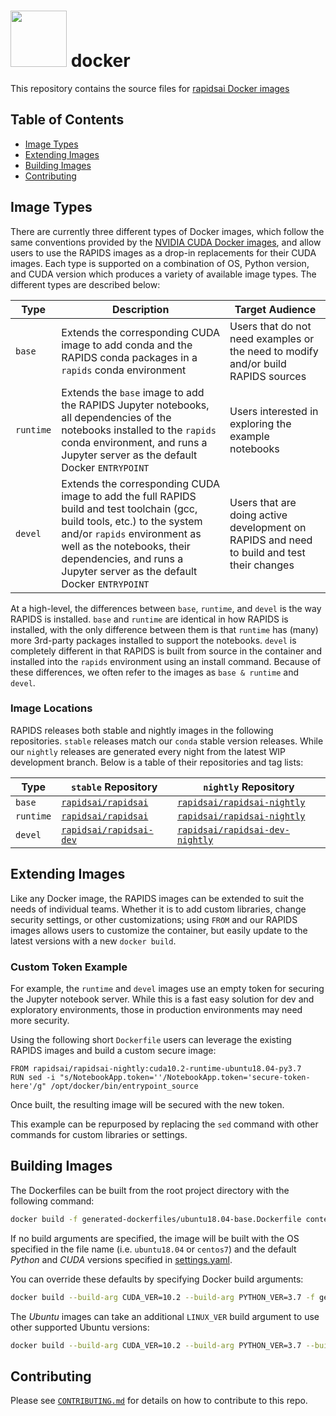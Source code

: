 # <div align="left"><img src="https://rapids.ai/assets/images/RAPIDS-logo-white.svg" width="90px"/>&nbsp;docker

This repository contains the source files for [rapidsai Docker images](https://hub.docker.com/u/rapidsai)

## Table of Contents

- [Image Types](#Image-Types)
- [Extending Images](#Extending-Images)
- [Building Images](#Building-Images)
- [Contributing](#Contributing)

## Image Types

There are currently three different types of Docker images, which follow the same conventions provided by the [NVIDIA CUDA Docker images](https://github.com/NVIDIA/nvidia-docker/wiki/CUDA), and allow users to use the RAPIDS images as a drop-in replacements for their CUDA images.  Each type is supported on a combination of OS, Python version, and CUDA version which produces a variety of available image types. The different types are described below:

Type | Description | Target Audience
---|---|---
`base` | Extends the corresponding CUDA image to add conda and the RAPIDS conda packages in a `rapids` conda environment | Users that do not need examples or the need to modify and/or build RAPIDS sources
`runtime` | Extends the `base` image to add the RAPIDS Jupyter notebooks, all dependencies of the notebooks installed to the `rapids` conda environment, and runs a Jupyter server as the default Docker `ENTRYPOINT` | Users interested in exploring the example notebooks
`devel` | Extends the corresponding CUDA image to add the full RAPIDS build and test toolchain (gcc, build tools, etc.) to the system and/or `rapids` environment as well as the notebooks, their dependencies, and runs a Jupyter server as the default Docker `ENTRYPOINT` | Users that are doing active development on RAPIDS and need to build and test their changes

At a high-level, the differences between `base`, `runtime`, and `devel` is the way RAPIDS is installed.  `base` and `runtime` are identical in how RAPIDS is installed, with the only difference between them is that `runtime` has (many) more 3rd-party packages installed to support the notebooks.  `devel` is completely different in that RAPIDS is built from source in the container and installed into the `rapids` environment using an install command.  Because of these differences, we often refer to the images as `base & runtime` and `devel`.

### Image Locations

RAPIDS releases both stable and nightly images in the following repositories. `stable` releases match our `conda` stable version releases. While our `nightly` releases are generated every night from the latest WIP development branch. Below is a table of their repositories and tag lists:

Type | `stable` Repository | `nightly` Repository
--- | --- | ---
`base` | [`rapidsai/rapidsai`](https://hub.docker.com/r/rapidsai/rapidsai/tags?page=1&name=base) | [`rapidsai/rapidsai-nightly`](https://hub.docker.com/r/rapidsai/rapidsai-nightly/tags?page=1&name=base)
`runtime` | [`rapidsai/rapidsai`](https://hub.docker.com/r/rapidsai/rapidsai/tags?page=1&name=runtime) | [`rapidsai/rapidsai-nightly`](https://hub.docker.com/r/rapidsai/rapidsai-nightly/tags?page=1&name=runtime)
`devel` | [`rapidsai/rapidsai-dev`](https://hub.docker.com/r/rapidsai/rapidsai-dev/tags) | [`rapidsai/rapidsai-dev-nightly`](https://hub.docker.com/r/rapidsai/rapidsai-dev-nightly/tags)

## Extending Images

Like any Docker image, the RAPIDS images can be extended to suit the needs of individual teams. Whether it is to add custom libraries, change security settings, or other customizations; using `FROM` and our RAPIDS images allows users to customize the container, but easily update to the latest versions with a new `docker build`.

### Custom Token Example

For example, the `runtime` and `devel` images use an empty token for securing the Jupyter notebook server. While this is a fast easy solution for dev and exploratory environments, those in production environments may need more security.

Using the following short `Dockerfile` users can leverage the existing RAPIDS images and build a custom secure image:

```docker
FROM rapidsai/rapidsai-nightly:cuda10.2-runtime-ubuntu18.04-py3.7
RUN sed -i "s/NotebookApp.token=''/NotebookApp.token='secure-token-here'/g" /opt/docker/bin/entrypoint_source
```

Once built, the resulting image will be secured with the new token.

This example can be repurposed by replacing the `sed` command with other commands for custom libraries or settings.

## Building Images

The Dockerfiles can be built from the root project directory with the following command:

```sh
docker build -f generated-dockerfiles/ubuntu18.04-base.Dockerfile context/
```

If no build arguments are specified, the image will be built with the OS specified in the file name (i.e. `ubuntu18.04` or `centos7`) and the default _Python_ and _CUDA_ versions specified in [settings.yaml](settings.yaml).

You can override these defaults by specifying Docker build arguments:

```sh
docker build --build-arg CUDA_VER=10.2 --build-arg PYTHON_VER=3.7 -f generated-dockerfiles/centos7-base.Dockerfile context/
```

The _Ubuntu_ images can take an additional `LINUX_VER` build argument to use other supported Ubuntu versions:

```sh
docker build --build-arg CUDA_VER=10.2 --build-arg PYTHON_VER=3.7 --build-arg LINUX_VER=ubuntu16.04 -f generated-dockerfiles/ubuntu18.04-base.Dockerfile context/
```

## Contributing

Please see [`CONTRIBUTING.md`](CONTRIBUTING.md) for details on how to contribute to this repo.
